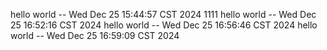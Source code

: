 
hello world -- Wed Dec 25 15:44:57 CST 2024
1111
hello world -- Wed Dec 25 16:52:16 CST 2024
hello world -- Wed Dec 25 16:56:46 CST 2024
hello world -- Wed Dec 25 16:59:09 CST 2024